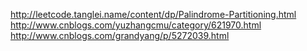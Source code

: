 http://leetcode.tanglei.name/content/dp/Palindrome-Partitioning.html
http://www.cnblogs.com/yuzhangcmu/category/621970.html
http://www.cnblogs.com/grandyang/p/5272039.html